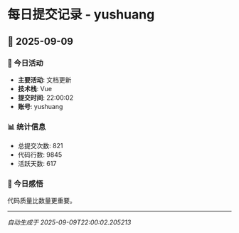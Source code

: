# 每日提交记录 - yushuang

## 📅 2025-09-09

### 🎯 今日活动
- **主要活动**: 文档更新
- **技术栈**: Vue
- **提交时间**: 22:00:02
- **账号**: yushuang

### 📊 统计信息
- 总提交次数: 821
- 代码行数: 9845
- 活跃天数: 617

### 💭 今日感悟
代码质量比数量更重要。

---
*自动生成于 2025-09-09T22:00:02.205213*
